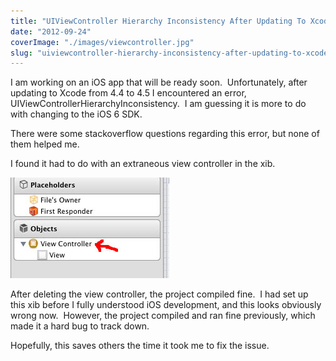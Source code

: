 ```yaml
---
title: "UIViewController Hierarchy Inconsistency After Updating To Xcode 4.5"
date: "2012-09-24"
coverImage: "./images/viewcontroller.jpg"
slug: "uiviewcontroller-hierarchy-inconsistency-after-updating-to-xcode-4-5"
---
```


I am working on an iOS app that will be ready soon.  Unfortunately, after updating to Xcode from 4.4 to 4.5 I encountered an error, UIViewControllerHierarchyInconsistency.  I am guessing it is more to do with changing to the iOS 6 SDK.

There were some stackoverflow questions regarding this error, but none of them helped me.

I found it had to do with an extraneous view controller in the xib.

[![](images/viewcontroller.jpg "viewcontroller")](http://chrisgriffing.com/wp-content/uploads/2012/11/viewcontroller.jpg)

After deleting the view controller, the project compiled fine.  I had set up this xib before I fully understood iOS development, and this looks obviously wrong now.  However, the project compiled and ran fine previously, which made it a hard bug to track down.

Hopefully, this saves others the time it took me to fix the issue.
